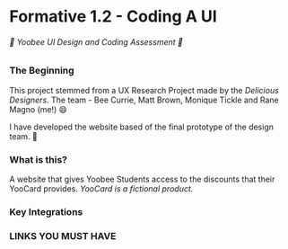 # Formative 1.2 - Coding A UI
###### :space_invader: Yoobee UI Design and Coding Assessment :space_invader:

### The Beginning
This project stemmed from a UX Research Project made by the _Delicious Designers_. The team - Bee Currie, Matt Brown, Monique Tickle and Rane Magno (me!) :smile:

I have developed the website based of the final prototype of the design team. :clap:

### What is this?
A website that gives Yoobee Students access to the discounts that their YooCard provides. _YooCard is a fictional product._


### Key Integrations

### LINKS YOU MUST HAVE
